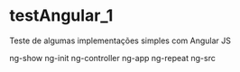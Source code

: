 testAngular_1
=============

Teste de algumas implementações simples com Angular JS

ng-show
ng-init
ng-controller
ng-app
ng-repeat
ng-src
